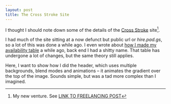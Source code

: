 ```yaml
---
layout: post
title: The Cross Stroke Site
---
```


I thought I should note down some of the details of the [Cross Stroke](https://crossstroke.co) site[^1].

I had much of the site sitting at a now defunct but public url or *hire.pad.gs*, so a lot of this was done a while ago. I even wrote about [how I made my availability table](http://pad.gs/2014/02/11/the-new-codebymonkey-com/#automation) a while ago, back end I had a shitty name. That table has undergone a lot of changes, but the same theory still applies.

Here, I want to show how I did the header, which uses multiple backgrounds, blend modes and animations – it animates the gradient over the top of the image. Sounds simple, but was a tad more complex than I imagined.


[^1]: My new venture. See [LINK TO FREELANCING POST](#)